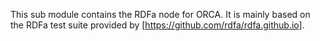 This sub module contains the RDFa node for ORCA. It is mainly based on the RDFa test suite provided by [https://github.com/rdfa/rdfa.github.io].

